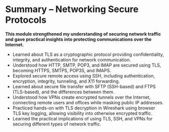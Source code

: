 # Summary – Networking Secure Protocols

**This module strengthened my understanding of securing network traffic and gave practical insights into protecting communications over the Internet.**

- Learned about TLS as a cryptographic protocol providing confidentiality, integrity, and authentication for network communication.
- Understood how HTTP, SMTP, POP3, and IMAP are secured using TLS, becoming HTTPS, SMTPS, POP3S, and IMAPS.
- Explored secure remote access using SSH, including authentication, encryption, integrity, tunneling, and X11 forwarding.
- Learned about secure file transfer with SFTP (SSH-based) and FTPS (TLS-based), and the differences between them.
- Understood how VPNs create encrypted tunnels over the Internet, connecting remote users and offices while masking public IP addresses.
- Practiced hands-on with TLS decryption in Wireshark using browser TLS key logging, allowing visibility into otherwise encrypted traffic.
- Learned the practical implications of using TLS, SSH, and VPNs for securing different types of network traffic.

